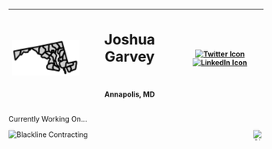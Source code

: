 <div align="center" width="full">

| **<img src="/images/md.svg" alt="Profile Image" width="200">** | <h1> Joshua Garvey</h1> <br> <p>Annapolis, MD</p> | [![Twitter Icon](https://img.shields.io/badge/-Twitter-1DA1F2?style=flat-square&logo=twitter&logoColor=white)](https://twitter.com/joshuagarvey) [![LinkedIn Icon](https://img.shields.io/badge/-LinkedIn-0077B5?style=flat-square&logo=linkedin&logoColor=white)](https://linkedin.com/in/joshuagarvey) |
| -------------------------------------------------------------- | ------------------------------------------------- | -------------------------------------------------------------------------------------------------------------------------------------------------------------------------------------------------------------------------------------------------------------------------------------------------------- |

</div>






  

Currently Working On...

<div>
  <a href="https://blackline.joshuagarvey.com/">
    <img align="left" width="80%" src="https://i.imgur.com/Rt3bkK6.png" alt="Blackline Contracting">
  </a>
  <a href="https://github.com/YourGitHubUsername">
    <img align="right" width="20" height="20" src="https://github.githubassets.com/assets/GitHub-Mark-ea2971cee799.png" alt="GitHub">
  </a>
</div>


